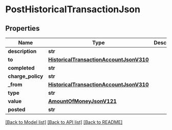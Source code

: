 # PostHistoricalTransactionJson

## Properties
Name | Type | Description | Notes
------------ | ------------- | ------------- | -------------
**description** | **str** |  | 
**to** | [**HistoricalTransactionAccountJsonV310**](HistoricalTransactionAccountJsonV310.md) |  | 
**completed** | **str** |  | 
**charge_policy** | **str** |  | 
**_from** | [**HistoricalTransactionAccountJsonV310**](HistoricalTransactionAccountJsonV310.md) |  | 
**type** | **str** |  | 
**value** | [**AmountOfMoneyJsonV121**](AmountOfMoneyJsonV121.md) |  | 
**posted** | **str** |  | 

[[Back to Model list]](../README.md#documentation-for-models) [[Back to API list]](../README.md#documentation-for-api-endpoints) [[Back to README]](../README.md)


